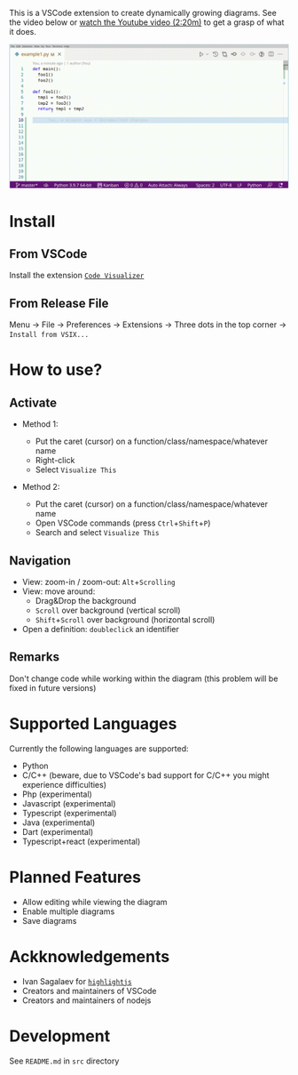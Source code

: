 This is a VSCode extension to create dynamically growing diagrams. See the video below or [watch the Youtube video (2:20m)](https://youtu.be/CesCUSQTRLg) to get a grasp of what it does.

![Quick example video](./media_marketplace/quick_example.gif)


Install
========

From VSCode
------------
Install the extension [`Code Visualizer`](https://marketplace.visualstudio.com/items?itemName=visualprogrammingx.SourceCodeVisualizer)


From Release File
------------------
Menu → File → Preferences → Extensions → Three dots in the top corner → `Install from VSIX...`


How to use?
===========

## Activate

- Method 1:
  - Put the caret (cursor) on a function/class/namespace/whatever name
  - Right-click
  - Select `Visualize This`

- Method 2:
   - Put the caret (cursor) on a function/class/namespace/whatever name
   - Open VSCode commands (press `Ctrl`+`Shift`+`P`)
   - Search and select `Visualize This`



## Navigation

- View: zoom-in / zoom-out: `Alt`+`Scrolling`
- View: move around:
   - Drag&Drop the background
   - `Scroll` over background (vertical scroll)
   - `Shift`+`Scroll` over background (horizontal scroll)
- Open a definition: `doubleclick` an identifier



## Remarks

Don't change code while working within the diagram (this problem will be fixed in future versions)




Supported Languages
===================
Currently the following languages are supported:
- Python
- C/C++ (beware, due to VSCode's bad support for C/C++ you might experience difficulties)
- Php (experimental)
- Javascript (experimental)
- Typescript (experimental)
- Java (experimental)
- Dart (experimental)
- Typescript+react (experimental)


Planned Features
=================
- Allow editing while viewing the diagram
- Enable multiple diagrams
- Save diagrams


Ackknowledgements
===================

- Ivan Sagalaev for [`highlightjs`](https://highlightjs.org/)
- Creators and maintainers of VSCode
- Creators and maintainers of nodejs


Development
============
See `README.md` in `src` directory
